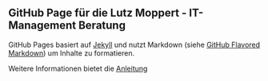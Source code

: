 ## GitHub Page für die Lutz Moppert - IT-Management Beratung

GitHub Pages basiert auf [Jekyll](https://jekyllrb.com/) und nutzt Markdown
(siehe [GitHub Flavored Markdown](https://guides.github.com/features/mastering-markdown/))
um Inhalte zu formatieren.

Weitere Informationen bietet die
[Anleitung](https://help.github.com/categories/github-pages-basics/)
